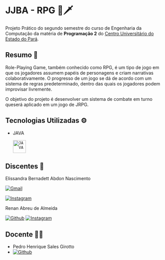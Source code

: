 # JJBA - RPG 🔮🗡

Projeto Prático do segundo semestre do curso de Engenharia da Computação da matéria de **Programação 2** do [Centro Universitário do Estado do Pará](https://www.cesupa.br/).

## Resumo :open_book:

Role-Playing Game, também conhecido como RPG, é um tipo de jogo em que os jogadores assumem papéis de personagens e criam narrativas colaborativamente. O progresso de um jogo se dá de acordo com um sistema de regras predeterminado, dentro das quais os jogadores podem improvisar livremente.

O objetivo do projeto é desenvolver um sistema de combate em turno queserá aplicado em um jogo de JRPG.

## Tecnologias Utilizadas :gear:
- JAVA

  <code><img   width="40px" src="https://cdn.jsdelivr.net/gh/devicons/devicon/icons/java/java-original.svg" title = "JAVA"/></code>

## Discentes :pushpin:

Elissandra Bernadett Abdon Nascimento

   [![Gmail](https://img.shields.io/badge/Gmail-D14836?style=for-the-badge&logo=gmail&logoColor=white)](mailto:)
   
   [![Instagram](https://img.shields.io/badge/Instagram-E4405F?style=for-the-badge&logo=instagram&logoColor=white)](https://www.instagram.com/elissandra.__/)


Renan Abreu de Almeida

   [![Github](https://img.shields.io/badge/GitHub-100000?style=for-the-badge&logo=github&logoColor=white)](https://github.com/RenanAbreu09)
   [![Instagram](https://img.shields.io/badge/Instagram-E4405F?style=for-the-badge&logo=instagram&logoColor=white)](https://www.instagram.com/renan_abr/)
  
## Docente :man_teacher: 

- Pedro Henrique Sales Girotto
- [![Github](https://img.shields.io/badge/GitHub-100000?style=for-the-badge&logo=github&logoColor=white)](https://github.com/PedroGirotto)
